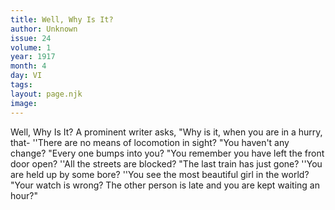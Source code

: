 ```yaml
---
title: Well, Why Is It?
author: Unknown
issue: 24
volume: 1
year: 1917
month: 4
day: VI
tags:
layout: page.njk
image:
---
```

Well, Why Is It?    A prominent writer asks, "Why is it, when you are in a hurry, that-   ''There are no means of locomotion in sight?   "You haven't any change?   "Every one bumps into you?   "You remember you have left the front   door open?   ''All the streets are blocked?   "The last train has just gone?   ''You are held up by some bore?   ''You see the most beautiful girl in the   world?   "Your watch is wrong?   The other person is late and you are kept waiting an hour?"

